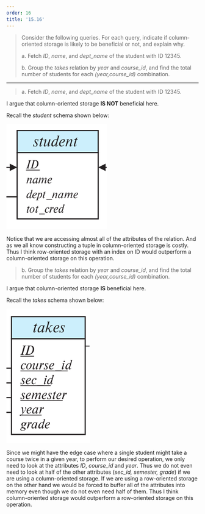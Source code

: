 ```yaml
---
order: 16
title: '15.16'
---
```

> Consider the following queries. For each query, indicate if column-oriented storage is likely
> to be beneficial or not, and explain why. 
> 
> a. Fetch _ID_, _name_, and _dept_name_ of the student with ID 12345. 
> 
> b. Group the _takes_ relation by _year_ and _course_id_, and find the total number of 
> students for each _(year,course_id)_ combination. 

--------------------------------

> a. Fetch _ID_, _name_, and _dept_name_ of the student with ID 12345. 

I argue that column-oriented storage  **IS NOT** beneficial here. 

Recall the _student_ schema shown below: 

<img src="student_schema.png">

Notice that we are accessing almost all of the attributes of the relation. And as we all 
know constructing a tuple in column-oriented storage is costly. Thus I think row-oriented 
storage with an index on ID would outperform a column-oriented storage on this operation. 

> b. Group the _takes_ relation by _year_ and _course_id_, and find the total number of 
> students for each _(year,course_id)_ combination. 

I argue that column-oriented storage **IS** beneficial here. 

Recall the _takes_ schema shown below: 

<img src="takes_schema.png">

Since we might have the edge case where a single student might take a course twice in a given 
year, to perform our desired operation, we only need to look at the attributes _ID_, _course_id_ 
and _year_. Thus we do not even need to look at half of the other attributes (<i>sec_id, 
semester, grade</i>) if we are using a column-oriented storage. If we are using a row-oriented 
storage on the other hand we would be forced to buffer all of the attributes into memory even though 
we do not even need half of them.  Thus I think column-oriented storage would outperform a 
row-oriented storage on this operation.
